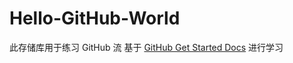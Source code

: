 # Hello-GitHub-World
此存储库用于练习 GitHub 流
基于 [GitHub Get Started Docs](https://docs.github.com/zh/get-started/start-your-journey/hello-world) 进行学习
